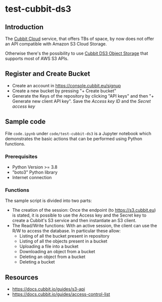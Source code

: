 # test-cubbit-ds3

## Introduction

The [Cubbit Cloud](https://web.cubbit.io/) service, that offers TBs of space, by now does not offer an API compatible with Amazon S3 Cloud Storage.

Otherwise there's the possibility to use [Cubbit DS3 Object Storage](https://console.cubbit.eu/signin) that supports most of AWS S3 APIs.

## Register and Create Bucket

* Create an account in <https://console.cubbit.eu/signup>
* Create a new bucket by pressing "+ Create bucket"
* Generate the Keys of the repository by clicking "API keys" and then "+ Generate new client API key". Save the *Access key ID* and the *Secret access key*

## Sample code

File `code.ipynb` under `code/test-cubbit-ds3` is a Jupyter notebook which demonstrates the basic actions that can be performed using Python functions.

### Prerequisites

* Python Version >= 3.8
* "boto3" Python library
* Internet connection

### Functions

The sample script is divided into two parts:

* The creation of the session: Once the endpoint (to <https://s3.cubbit.eu>) is stated, it is possible to use the Access key and the Secret key to create a Cubbit's S3 service and then instantiate an S3 client.
* The Read/Write functions: With an active session, the client can use the R/W to access the database. In particular these allow:
  * Listing of all the bucket present in repository
  * Listing of all the objects present in a bucket
  * Uploading a file into a bucket
  * Downloading an object from a bucket
  * Deleting an object from a bucket
  * Deleting a bucket
  
## Resources

* <https://docs.cubbit.io/guides/s3-api>
* <https://docs.cubbit.io/guides/access-control-list>

<!-- EOF -->
